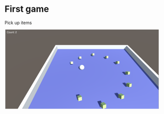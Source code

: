 # First game
Pick up items


<p align="center">
<img src="https://github.com/Zahorack/unity/blob/master/lesson_one/game.png" width="500" title="hover text">
</p>
